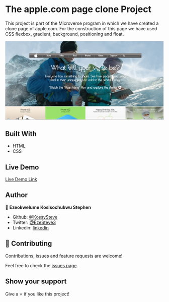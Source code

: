 # The apple.com page clone Project

This project is part of the Microverse program in which we have created a clone page of apple.com. For the construction of this page we have used CSS flexbox, gradient, background, positioning and float.

![screenshot](./screenshot.PNG)

## Built With

- HTML
- CSS

## Live Demo

[Live Demo Link](https://rawcdn.githack.com/KossySteve/apple.com_page_clone/bf9e289fa0a0bffa9eb5c89cc8e1380dcc3c3bf3/index.html)

## Author

👤 **Ezeokwelume Kosisochukwu Stephen**

- Github: [@KossySteve](https://github.com/KossySteve)
- Twitter: [@EzeSteve3](https://twitter.com/EzeSteve3/)
- Linkedin: [linkedin](https://www.linkedin.com/in/steve-ez-b090ba198/)


## 🤝 Contributing

Contributions, issues and feature requests are welcome!

Feel free to check the [issues page](issues/).

## Show your support

Give a ⭐️ if you like this project!
